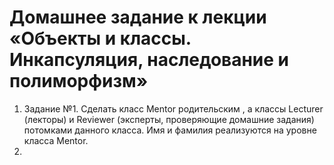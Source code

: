# Домашнее задание к лекции «Объекты и классы. Инкапсуляция, наследование и полиморфизм»

1. Задание №1. Сделать класс Mentor родительским , а классы Lecturer (лекторы) и Reviewer (эксперты, проверяющие домашние задания) потомками данного класса.
Имя и фамилия реализуются на уровне класса Mentor.
2. 